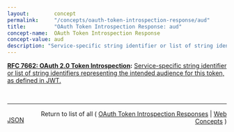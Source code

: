```yaml
---
layout:        concept
permalink:     "/concepts/oauth-token-introspection-response/aud"
title:         "OAuth Token Introspection Response: aud"
concept-name:  OAuth Token Introspection Response
concept-value: aud
description: "Service-specific string identifier or list of string identifiers representing the intended audience for this token, as defined in JWT."
---
```


**[RFC 7662: OAuth 2.0 Token Introspection](/specs/IETF/RFC/7662 "This specification defines a method for a protected resource to query an OAuth 2.0 authorization server to determine the active state of an OAuth 2.0 token and to determine meta-information about this token. OAuth 2.0 deployments can use this method to convey information about the authorization context of the token from the authorization server to the protected resource."):** [Service-specific string identifier or list of string identifiers representing the intended audience for this token, as defined in JWT.](http://tools.ietf.org/html/rfc7662#section-2.2 "Read documentation for OAuth Token Introspection Response &#34;aud&#34;")

<br/>
<hr/>

<p style="float : left"><a href="./aud.json" title="JSON representing this particular Web Concept value">JSON</a></p>
<p style="text-align: right">Return to list of all ( <a href="../oauth-token-introspection-responses">OAuth Token Introspection Responses</a> | <a href="../">Web Concepts</a> )</p>
